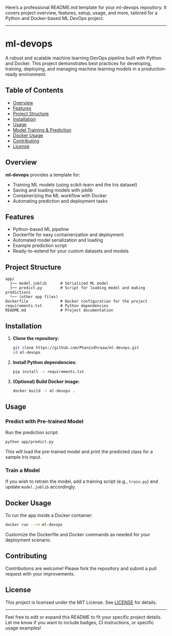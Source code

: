 Here’s a professional README.md template for your ml-devops repository. It covers project overview, features, setup, usage, and more, tailored for a Python and Docker-based ML DevOps project.

---

# ml-devops

A robust and scalable machine learning DevOps pipeline built with Python and Docker. This project demonstrates best practices for developing, training, deploying, and managing machine learning models in a production-ready environment.

## Table of Contents

- [Overview](#overview)
- [Features](#features)
- [Project Structure](#project-structure)
- [Installation](#installation)
- [Usage](#usage)
- [Model Training & Prediction](#model-training--prediction)
- [Docker Usage](#docker-usage)
- [Contributing](#contributing)
- [License](#license)

## Overview

**ml-devops** provides a template for:
- Training ML models (using scikit-learn and the Iris dataset)
- Saving and loading models with joblib
- Containerizing the ML workflow with Docker
- Automating prediction and deployment tasks

## Features

- Python-based ML pipeline
- Dockerfile for easy containerization and deployment
- Automated model serialization and loading
- Example prediction script
- Ready-to-extend for your custom datasets and models

## Project Structure

```
app/
  ├── model.joblib      # Serialized ML model
  ├── predict.py        # Script for loading model and making predictions
  └── (other app files)
Dockerfile              # Docker configuration for the project
requirements.txt        # Python dependencies
README.md               # Project documentation
```

## Installation

1. **Clone the repository:**
   ```bash
   git clone https://github.com/Phanindhraaa/ml-devops.git
   cd ml-devops
   ```

2. **Install Python dependencies:**
   ```bash
   pip install -r requirements.txt
   ```

3. **(Optional) Build Docker image:**
   ```bash
   docker build -t ml-devops .
   ```

## Usage

### Predict with Pre-trained Model

Run the prediction script:
```bash
python app/predict.py
```
This will load the pre-trained model and print the predicted class for a sample Iris input.

### Train a Model

If you wish to retrain the model, add a training script (e.g., `train.py`) and update `model.joblib` accordingly.

## Docker Usage

To run the app inside a Docker container:
```bash
docker run --rm ml-devops
```
Customize the Dockerfile and Docker commands as needed for your deployment scenario.

## Contributing

Contributions are welcome! Please fork the repository and submit a pull request with your improvements.

## License

This project is licensed under the MIT License. See [LICENSE](LICENSE) for details.

---

Feel free to edit or expand this README to fit your specific project details. Let me know if you want to include badges, CI instructions, or specific usage examples!
